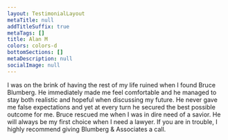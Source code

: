 ```yaml
---
layout: TestimonialLayout
metaTitle: null
addTitleSuffix: true
metaTags: []
title: Alan M
colors: colors-d
bottomSections: []
metaDescription: null
socialImage: null
---
```


I was on the brink of having the rest of my life ruined when I found Bruce Blumberg. He immediately made me feel comfortable and he managed to stay both realistic and hopeful when discussing my future. He never gave me false expectations and yet at every turn he secured the best possible outcome for me. Bruce rescued me when I was in dire need of a savior. He will always be my first choice when I need a lawyer. If you are in trouble, I highly recommend giving Blumberg & Associates a call.
